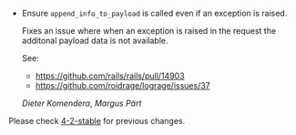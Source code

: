 *   Ensure `append_info_to_payload` is called even if an exception is raised.

    Fixes an issue where when an exception is raised in the request the additonal
    payload data is not available.

    See:
    * https://github.com/rails/rails/pull/14903
    * https://github.com/roidrage/lograge/issues/37

    *Dieter Komendera*, *Margus Pärt*

Please check [4-2-stable](https://github.com/rails/rails/blob/4-2-stable/actionpack/CHANGELOG.md) for previous changes.
